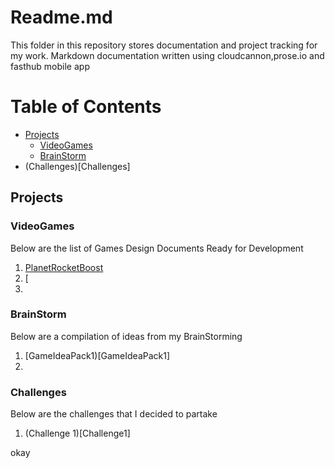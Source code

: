 # Readme.md
This folder in this repository stores documentation and project tracking for my work.
Markdown documentation written using cloudcannon,prose.io and fasthub mobile app

# Table of Contents
- [Projects](#Projects)
	- [VideoGames](#VideoGames)
    - [BrainStorm](#BrainStorm)
- (Challenges)[Challenges]
    
## Projects

### VideoGames
Below are the list of Games Design Documents Ready for Development
1. [PlanetRocketBoost](./docs/projects/videogames/1.PlanetRocketBoost.md) 
2. [
3.

### BrainStorm
Below are a compilation of ideas from my BrainStorming
1. [GameIdeaPack1)[GameIdeaPack1]
2. 


### Challenges
Below are the challenges that I decided to partake
1. (Challenge 1)[Challenge1]


okay


